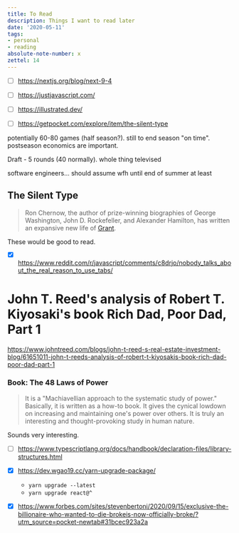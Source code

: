```yaml
---
title: To Read
description: Things I want to read later
date: '2020-05-11'
tags:
- personal
- reading
absolute-note-number: x
zettel: 14
---
```






- [ ] https://nextjs.org/blog/next-9-4
- [ ] https://justjavascript.com/
- [ ] https://illustrated.dev/
- [ ] https://getpocket.com/explore/item/the-silent-type



potentially 60-80 games (half season?). still to end season "on time". postseason economics are important.



Draft - 5 rounds (40 normally). whole thing televised



software engineers... should assume wfh until end of summer at least





## The Silent Type

> Ron Chernow, the author of prize-winning biographies of George  Washington, John D. Rockefeller, and Alexander Hamilton, has written an  expansive new life of [Grant](https://www.amazon.com/gp/product/159420487X?ie=UTF8&tag=thneyoreofbo-20&linkCode=as2&camp=1789&creative=9325&creativeASIN=159420487X).

These would be good to read.





- [x] https://www.reddit.com/r/javascript/comments/c8drjo/nobody_talks_about_the_real_reason_to_use_tabs/





# John T. Reed's analysis of Robert T. Kiyosaki's book Rich Dad, Poor Dad, Part 1

https://www.johntreed.com/blogs/john-t-reed-s-real-estate-investment-blog/61651011-john-t-reeds-analysis-of-robert-t-kiyosakis-book-rich-dad-poor-dad-part-1



### Book: The 48 Laws of Power

> It is a "Machiavellian approach to the systematic study of power."  Basically, it is written as a how-to book. It gives the cynical lowdown  on increasing and maintaining one's power over others. It is truly an  interesting and thought-provoking study in human nature.

Sounds very interesting.





- [ ] https://www.typescriptlang.org/docs/handbook/declaration-files/library-structures.html

- [x] https://dev.wgao19.cc/yarn-upgrade-package/
  - `yarn upgrade --latest`
  - `yarn upgrade react@^`







- [x] https://www.forbes.com/sites/stevenbertoni/2020/09/15/exclusive-the-billionaire-who-wanted-to-die-brokeis-now-officially-broke/?utm_source=pocket-newtab#31bcec923a2a